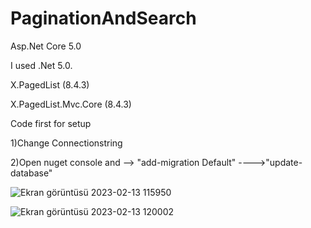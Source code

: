# PaginationAndSearch
Asp.Net Core 5.0

I used .Net 5.0.

X.PagedList (8.4.3)

X.PagedList.Mvc.Core (8.4.3)

Code first for setup

1)Change Connectionstring

2)Open nuget console and --> "add-migration Default" ---->"update-database"

![Ekran görüntüsü 2023-02-13 115950](https://user-images.githubusercontent.com/70010594/218428796-5ad71981-8178-4eef-85d7-9838fe5ac14f.jpg)


![Ekran görüntüsü 2023-02-13 120002](https://user-images.githubusercontent.com/70010594/218428820-9bf4d449-8fbc-4b34-8769-181f5a80d4ea.jpg)
